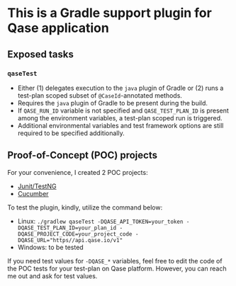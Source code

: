 # This is a Gradle support plugin for Qase application

## Exposed tasks

### `qaseTest`
  - Either (1) delegates execution to the `java` plugin of Gradle or (2) runs a test-plan scoped subset of `@CaseId`-annotated methods.
  - Requires the `java` plugin of Gradle to be present during the build.
  - If `QASE_RUN_ID` variable is not specified and `QASE_TEST_PLAN_ID` is present among the environment variables, a test-plan scoped run is triggered.
  - Additional environmental variables and test framework options are still required to be specified additionally.

## Proof-of-Concept (POC) projects

For your convenience, I created 2 POC projects:

- [Junit/TestNG](https://github.com/mbirintsev/qase-java/qase-gradle-plugin-poc-junit)
- [Cucumber](https://github.com/mbirintsev/qase-java/qase-gradle-plugin-poc-cucumber)

To test the plugin, kindly, utilize the command below:

* Linux: `./gradlew qaseTest -DQASE_API_TOKEN=your_token -DQASE_TEST_PLAN_ID=your_plan_id -DQASE_PROJECT_CODE=your_project_code -DQASE_URL="https//api.qase.io/v1"`
* Windows: to be tested

If you need test values for `-DQASE_*` variables, feel free to edit the code of the POC tests for your test-plan on Qase platform. However, you can reach me out and ask for test values. 
